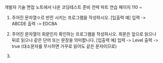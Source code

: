 개발자 기술 면접 노트에서 나온 코딩테스트 준비 전략 파트 연습
페이지 110 ~
1. 주어진 문자열ㅇ르 반전 시키는 프로그램을 작성하시오.
[입출력 예]
입력 -> ABCDE
출력 -> EDCBA

2. 주어진 문자열이 회문인지 확인하는 프로그램을 작성하시오. 회문은 앞으로 읽으나 뒤로 읽으나 같은 단어 또는 문장을 의미합니다. 
[입출력 예]
입력 -> Level
출력 -> true
(대소문자를 무시하면 거꾸로 읽어도 같은 문자이므로)

3.
